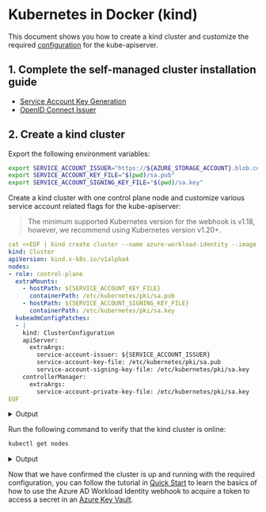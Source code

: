# Kubernetes in Docker (kind)

<!-- toc -->

This document shows you how to create a kind cluster and customize the required [configuration][1] for the kube-apiserver.

## 1. Complete the self-managed cluster installation guide

- [Service Account Key Generation](../../../installation/self-managed-clusters/service-account-key-generation.md)
- [OpenID Connect Issuer](../../../installation/self-managed-clusters/oidc-issuer.md)

## 2. Create a kind cluster

Export the following environment variables:

```bash
export SERVICE_ACCOUNT_ISSUER="https://${AZURE_STORAGE_ACCOUNT}.blob.core.windows.net/${AZURE_STORAGE_CONTAINER}/"
export SERVICE_ACCOUNT_KEY_FILE="$(pwd)/sa.pub"
export SERVICE_ACCOUNT_SIGNING_KEY_FILE="$(pwd)/sa.key"
```

Create a kind cluster with one control plane node and customize various service account related flags for the kube-apiserver:

> The minimum supported Kubernetes version for the webhook is v1.18, however, we recommend using Kubernetes version v1.20+.

```yaml
cat <<EOF | kind create cluster --name azure-workload-identity --image kindest/node:v1.22.2 --config=-
kind: Cluster
apiVersion: kind.x-k8s.io/v1alpha4
nodes:
- role: control-plane
  extraMounts:
    - hostPath: ${SERVICE_ACCOUNT_KEY_FILE}
      containerPath: /etc/kubernetes/pki/sa.pub
    - hostPath: ${SERVICE_ACCOUNT_SIGNING_KEY_FILE}
      containerPath: /etc/kubernetes/pki/sa.key
  kubeadmConfigPatches:
  - |
    kind: ClusterConfiguration
    apiServer:
      extraArgs:
        service-account-issuer: ${SERVICE_ACCOUNT_ISSUER}
        service-account-key-file: /etc/kubernetes/pki/sa.pub
        service-account-signing-key-file: /etc/kubernetes/pki/sa.key
    controllerManager:
      extraArgs:
        service-account-private-key-file: /etc/kubernetes/pki/sa.key
EOF
```

<details>
<summary>Output</summary>

```bash
Creating cluster "azure-workload-identity" ...
 • Ensuring node image (kindest/node:v1.22.2) 🖼  ...
 ✓ Ensuring node image (kindest/node:v1.22.2) 🖼
 • Preparing nodes 📦   ...
 ✓ Preparing nodes 📦
 • Writing configuration 📜  ...
 ✓ Writing configuration 📜
 • Starting control-plane 🕹️  ...
 ✓ Starting control-plane 🕹️
 • Installing CNI 🔌  ...
 ✓ Installing CNI 🔌
 • Installing StorageClass 💾  ...
 ✓ Installing StorageClass 💾
Set kubectl context to "kind-azure-workload-identity"
You can now use your cluster with:

kubectl cluster-info --context kind-azure-workload-identity

Have a question, bug, or feature request? Let us know! https://kind.sigs.k8s.io/#community 🙂
```

</details>

Run the following command to verify that the kind cluster is online:

```bash
kubectl get nodes
```

<details>
<summary>Output</summary>

```bash
NAME                                     STATUS   ROLES                  AGE     VERSION   INTERNAL-IP   EXTERNAL-IP   OS-IMAGE       KERNEL-VERSION     CONTAINER-RUNTIME
azure-workload-identity-control-plane   Ready    control-plane,master   2m28s   v1.22.2   172.18.0.2    <none>        Ubuntu 21.04   5.4.0-1047-azure   containerd://1.5.2
```

</details>

Now that we have confirmed the cluster is up and running with the required configuration, you can follow the tutorial in [Quick Start][5] to learn the basics of how to use the Azure AD Workload Identity webhook to acquire a token to access a secret in an [Azure Key Vault][1].

[1]: ../../../installation/self-managed-clusters/configurations.md

[2]: ../service-account-key-generation.md

[3]: ../oidc-issuer/discovery-document.md

[4]: ../oidc-issuer/jwks.md

[5]: ../../../quick-start.md
